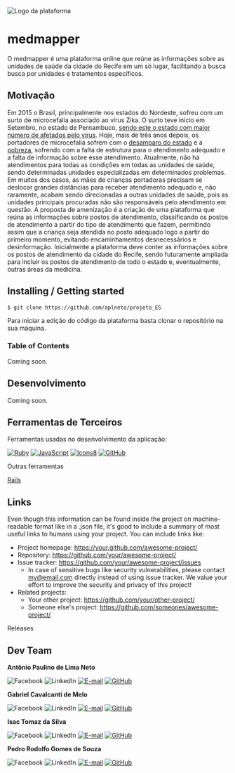 ![Logo da plataforma](https://raw.githubusercontent.com/aplneto/projeto_ES/master/.idv/logotmp200x200.png "Logo do Projeto")

# medmapper

O medmapper é uma plataforma online que reúne as informações sobre as
unidades de saúde da cidade do Recife em um só lugar, facilitando a busca
busca por unidades e tratamentos específicos.

## Motivação

Em 2015 o Brasil, principalmente nos estados do Nordeste, sofreu com um surto
de microcefalia associado ao vírus Zika. O surto teve início em Setembro, no
estado de Pernambuco, [sendo este o estado com maior número de afetados
pelo vírus](https://pt.wikipedia.org/wiki/Surto_de_microcefalia_no_Brasil).
Hoje, mais de três anos depois, os portadores de microcefalia sofrem com o
[desamparo do estado](
https://noticias.r7.com/saude/zika-diminui-mas-so-13-das-criancas-tem-assistencia-completa-17082018)
e a [pobreza](https://exame.abril.com.br/brasil/maioria-dos-bebes-com-microcefalia-sao-de-familias-pobres/),
sofrendo com a falta de estrutura para o atendimento adequado e a falta de
informação sobre esse atendimento. Atualmente, não há atendimentos para
todas as condições em todas as unidades de saúde, sendo determinadas unidades
especializadas em determinados problemas. Em muitos dos casos, as mães de
crianças portadoras precisam se deslocar grandes distâncias para receber
atendimento adequado e, não raramente, acabam sendo direcionadas a outras
unidades de saúde, pois as unidades principais procuradas não são
responsáveis pelo atendimento em questão.
A proposta de amenização é a criação de uma plataforma que reúna as informações
sobre postos de atendimento, classificando os postos de atendimento a partir do
tipo de atendimento que fazem, permitindo assim que a criança seja atendida no
posto adequado logo a partir do primeiro momento, evitando encaminhamentos
desnecessários e desinformação.
Inicialmente a plataforma deve conter as informações sobre os postos de atendimento
da cidade do Recife, sendo futuramente ampliada para incluir os postos de
atendimento de todo o estado e, eventualmente, outras áreas da medicina.

## Installing / Getting started

```shell
$ git clone https://github.com/aplneto/projeto_ES
```

Para iniciar a edição do código da plataforma basta clonar o repositório na
sua máquina. 

### Table of Contents

Coming soon.

## Desenvolvimento

Coming soon.

## Ferramentas de Terceiros
<!--- Nessa sessão os ícones devem ser de tamanho 48px -->

Ferramentas usadas no desenvolvimento da aplicação:

[![Ruby](https://img.icons8.com/color/48/000000/ruby-programming-language.png)](
https://www.ruby-lang.org/pt/ "Ruby")
[![JavaScript](https://img.icons8.com/color/48/000000/javascript.png)](
https://www.javascript.com/ "JavaScript")
[![Icons8](https://img.icons8.com/color/48/000000/icons8-logo.png)](
https://icons8.com.br/icons "icons8")
[![GitHub](https://img.icons8.com/metro/48/000000/github.png)](
https://github.com/ "GitHub")


Outras ferramentas

[Rails](https://rubyonrails.org/ "Ruby on Rails")
## Links

Even though this information can be found inside the project on machine-readable
format like in a .json file, it's good to include a summary of most useful
links to humans using your project. You can include links like:

- Project homepage: https://your.github.com/awesome-project/
- Repository: https://github.com/your/awesome-project/
- Issue tracker: https://github.com/your/awesome-project/issues
  - In case of sensitive bugs like security vulnerabilities, please contact
    my@email.com directly instead of using issue tracker. We value your effort
    to improve the security and privacy of this project!
- Related projects:
  - Your other project: https://github.com/your/other-project/
  - Someone else's project: https://github.com/someones/awesome-project/


Releases

## Dev Team
<!--- Aqui o tamanho dos ícones é de 32px --->

**Antônio Paulino de Lima Neto**

![Facebook](https://img.icons8.com/material/32/000000/facebook.png)
![LinkedIn](https://img.icons8.com/material/32/000000/linkedin.png)
[![E-mail](https://img.icons8.com/windows/32/000000/gmail.png)](
mailto:apln2@cin.ufpe.br "apln2@cin.ufpe.br")
[![GitHub](https://img.icons8.com/material/32/000000/github-2.png)](
https://github.com/aplneto "aplneto")

**Gabriel Cavalcanti de Melo**

![Facebook](https://img.icons8.com/material/32/000000/facebook.png)
![LinkedIn](https://img.icons8.com/material/32/000000/linkedin.png)
[![E-mail](https://img.icons8.com/windows/32/000000/gmail.png)](
mailto:gcm2@cin.ufpe.br "gcm2@cin.ufpe.br")
[![GitHub](https://img.icons8.com/material/32/000000/github-2.png)](
https://github.com/GabrielCavalcanti13 "GabrielCavalcanti13")

**Isac Tomaz da Silva**

![Facebook](https://img.icons8.com/material/32/000000/facebook.png)
![LinkedIn](https://img.icons8.com/material/32/000000/linkedin.png)
[![E-mail](https://img.icons8.com/windows/32/000000/gmail.png)](
mailto:its@cin.ufpe.ber "its@cin.ufpe.br")
[![GitHub](https://img.icons8.com/material/32/000000/github-2.png)](
https://github.com/isacits "isacits")

**Pedro Rodolfo Gomes de Souza**

![Facebook](https://img.icons8.com/material/32/000000/facebook.png)
![LinkedIn](https://img.icons8.com/material/32/000000/linkedin.png)
[![E-mail](https://img.icons8.com/windows/32/000000/gmail.png)](
mailto:rodolfo@cin.ufpe.ber "rodolfo@cin.ufpe.br")
[![GitHub](https://img.icons8.com/material/32/000000/github-2.png)](
https://github.com/prgs1 "prgs1")
